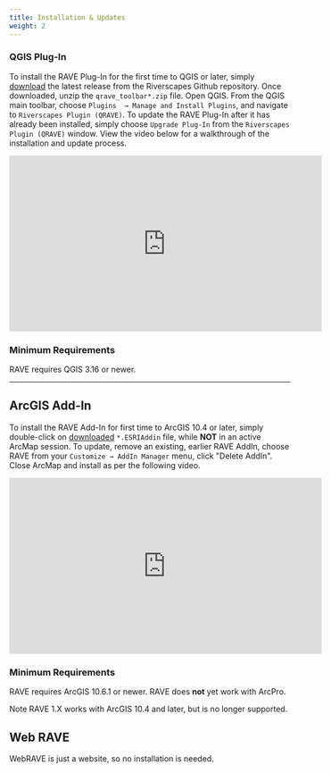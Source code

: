 ```yaml
---
title: Installation & Updates
weight: 2
---
```


### QGIS Plug-In

To install the RAVE Plug-In for the first time to QGIS  or later, simply [download](https://github.com/Riverscapes/QRAVEPlugin/releases) the latest release from the Riverscapes Github repository. Once downloaded, unzip the `qrave_toolbar*.zip` file. Open QGIS. From the QGIS main toolbar, choose `Plugins  → Manage and Install Plugins`, and navigate to `Riverscapes Plugin (QRAVE)`. To update the RAVE Plug-In after it has already been installed, simply choose `Upgrade Plug-In` from the `Riverscapes Plugin (QRAVE)` window. View the video below for a walkthrough of the installation and update process. 

<iframe width="560" height="315" src="https://youtu.be/8YYBf2j5uyw" frameborder="0" allow="accelerometer; autoplay; clipboard-write; encrypted-media; gyroscope; picture-in-picture" allowfullscreen></iframe>

### Minimum Requirements

RAVE requires QGIS 3.16 or newer.



-------------
## ArcGIS Add-In

To install the RAVE Add-In for first time to ArcGIS 10.4 or later, simply double-click on [downloaded](https://github.com/Riverscapes/RaveAddIn/releases/latest) `*.ESRIAddin` file, while **NOT** in an active ArcMap session. To update, remove an existing, earlier RAVE AddIn, choose RAVE from your `Customize → AddIn Manager` menu, click "Delete AddIn". Close ArcMap and install as per the following video.

<div class="responsive-embed">
<iframe width="560" height="315" src="https://www.youtube.com/embed/is_9c7eYGl0" frameborder="0" allow="accelerometer; autoplay; clipboard-write; encrypted-media; gyroscope; picture-in-picture" allowfullscreen></iframe>
</div>

### Minimum Requirements

RAVE requires ArcGIS 10.6.1 or newer. RAVE does **not** yet work with ArcPro.

Note RAVE 1.X works with ArcGIS 10.4 and later, but is no longer supported.

## Web RAVE

WebRAVE is just a website, so no installation is needed.
